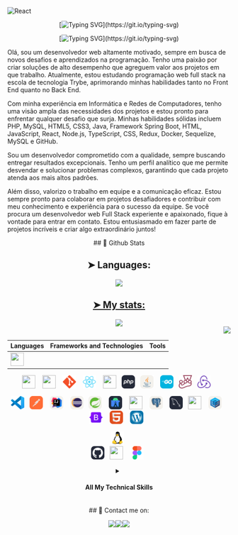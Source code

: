 
 ![React](https://img.shields.io/badge/React-20232A?style=for-the-badge&logo=react&logoColor=61DAFB)

<div align="center">

[![Typing SVG](https://readme-typing-svg.herokuapp.com/?color=FFFFFF&size=35&center=true&vCenter=true&width=1000&lines=Olá,+Sou+Eduardo+Maurício+Dias;+Seja+bem+vindo+ao+meu+Github!!)](https://git.io/typing-svg)
 
 [![Typing SVG](https://readme-typing-svg.herokuapp.com/?color=FFFFFF&size=35&center=true&vCenter=true&width=1000&lines=Desenvolvedor+Web+Full+Stack!)](https://git.io/typing-svg)
   </div>   

Olá, sou um desenvolvedor web altamente motivado, sempre em busca de novos desafios e aprendizados na programação. Tenho uma paixão por criar soluções de alto desempenho que agreguem valor aos projetos em que trabalho. Atualmente, estou estudando programação web full stack na escola de tecnologia Trybe, aprimorando minhas habilidades tanto no Front End quanto no Back End.

Com minha experiência em Informática e Redes de Computadores, tenho uma visão ampla das necessidades dos projetos e estou pronto para enfrentar qualquer desafio que surja. Minhas habilidades sólidas incluem PHP, MySQL, HTML5, CSS3, Java, Framework Spring Boot, HTML, JavaScript, React, Node.js, TypeScript, CSS, Redux, Docker, Sequelize, MySQL e GitHub.

Sou um desenvolvedor comprometido com a qualidade, sempre buscando entregar resultados excepcionais. Tenho um perfil analítico que me permite desvendar e solucionar problemas complexos, garantindo que cada projeto atenda aos mais altos padrões.

Além disso, valorizo o trabalho em equipe e a comunicação eficaz. Estou sempre pronto para colaborar em projetos desafiadores e contribuir com meu conhecimento e experiência para o sucesso da equipe. Se você procura um desenvolvedor web Full Stack experiente e apaixonado, fique à vontade para entrar em contato. Estou entusiasmado em fazer parte de projetos incríveis e criar algo extraordinário juntos!
 
<div align="center">
   ## 🌟 Github Stats

## ➤ Languages:
<a href="https://github.com/edudias1972">
    <img align="center" src="https://github-readme-stats.anuraghazra1.vercel.app/api/top-langs/?username=edudias1972&layout=compact&theme=radical" />


## ➤ My stats:
<a href="https://github.com/edudias1972">
    <img align="center" src="https://github-readme-stats.anuraghazra1.vercel.app/api?username=edudias1972&theme=radical&show_icons=true" />
</a>  
          
<!---
edudias1972/edudias1972 is a ✨ special ✨ repository because its `README.md` (this file) appears on your GitHub profile.
You can click the Preview link to take a look at your changes.
--->
<div>
<div align="center">
  <img align="right" src="[![image](https://user-images.githubusercontent.com/80340034/213583407-cbdb4a46-6290-4f48-9dec-3f4c06d3e285.png) height="200px" />
  </div>
  &nbsp;&nbsp;

<div id='lojc' align="center">

| Languages | Frameworks and Technologies | Tools |
|-----------|-----------------------------|-------|
|  <img src="https://user-images.githubusercontent.com/25181517/117447155-6a868a00-af3d-11eb-9cfe-245df15c9f3f.png" width="30" height="30"/>&nbsp;&nbsp; 
   <img src="https://user-images.githubusercontent.com/25181517/183890598-19a0ac2d-e88a-4005-a8df-1ee36782fde1.png" width="30" height="30"/> &nbsp;&nbsp;
   <img src="https://user-images.githubusercontent.com/25181517/183423507-c056a6f9-1ba8-4312-a350-19bcbc5a8697.png" width="30" height="30"/> &nbsp;&nbsp; 
   <img src="https://github.com/devicons/devicon/blob/master/icons/git/git-original.svg" width="30" height="30"/> &nbsp;&nbsp;
   <img src="https://github.com/devicons/devicon/blob/1119b9f84c0290e0f0b38982099a2bd027a48bf1/icons/react/react-original.svg" width="30" height="30"/> &nbsp;&nbsp;
   <img src="https://cdn.jsdelivr.net/gh/devicons/devicon/icons/nodejs/nodejs-plain.svg" width="30" height="30"/>&nbsp;&nbsp; 
   <img src="https://github.com/tandpfun/skill-icons/blob/main/icons/PHP-Dark.svg" width="30" height="30"/>&nbsp;&nbsp; 
   <img src="https://github.com/tandpfun/skill-icons/blob/main/icons/Java-Light.svg" width="30" height="30"/> &nbsp;&nbsp;
   <img src="https://github.com/tandpfun/skill-icons/blob/main/icons/GoLang.svg" width="30" height="30"/>&nbsp;&nbsp; 
   <img src="https://github.com/devicons/devicon/blob/master/icons/jest/jest-plain.svg" width="30" height="30"/>&nbsp;&nbsp; 
   <img src="https://github.com/devicons/devicon/blob/1119b9f84c0290e0f0b38982099a2bd027a48bf1/icons/redux/redux-original.svg" width="30" height="30"/> &nbsp;&nbsp;


<img src="https://github.com/devicons/devicon/blob/master/icons/vscode/vscode-original.svg" width="30" height="30"/>&nbsp;&nbsp; 
<img src="https://github.com/tandpfun/skill-icons/blob/main/icons/Postman.svg" width="30" height="30"/> &nbsp;&nbsp; 
<img src="https://github.com/tandpfun/skill-icons/blob/main/icons/Idea-Light.svg" width="30" height="30"/> &nbsp;&nbsp;
<img src="https://github.com/tandpfun/skill-icons/blob/main/icons/Eclipse-Light.svg" width="30" height="30"/>&nbsp;&nbsp; 
<img src="https://github.com/tandpfun/skill-icons/blob/main/icons/Spring-Light.svg" width="30" height="30"/> &nbsp;&nbsp;
<img src="https://github.com/tandpfun/skill-icons/blob/main/icons/AndroidStudio-Dark.svg" width="30" height="30"/> &nbsp;&nbsp;
<img src="https://img.icons8.com/color/344/docker.png" width="30" height="30"/> &nbsp;&nbsp;
<img src="https://github.com/tandpfun/skill-icons/blob/main/icons/PostgreSQL-Light.svg" width="30" height="30"/> &nbsp;&nbsp;
<img src="https://github.com/tandpfun/skill-icons/blob/main/icons/MySQL-Dark.svg" width="30" height="30"/>&nbsp;&nbsp; 
<img src="https://www.seekpng.com/png/full/525-5256723_docker-compose-logo.png" width="30" height="30"/> &nbsp;&nbsp;
<img src="https://github.com/tandpfun/skill-icons/blob/main/icons/Sequelize-Light.svg" width="30" height="30"/> &nbsp;&nbsp;  
<img src="https://github.com/devicons/devicon/blob/master/icons/bootstrap/bootstrap-original.svg" width="30" height="30"/> &nbsp;&nbsp; 
<img src="https://github.com/tandpfun/skill-icons/blob/main/icons/HTML.svg" width="30" height="30"/> &nbsp;&nbsp; 
<img src="https://github.com/tandpfun/skill-icons/blob/main/icons/Wordpress.svg" width="30" height="30"/> &nbsp;&nbsp;


  <img src="https://github.com/devicons/devicon/blob/master/icons/linux/linux-original.svg" width="30" height="30"/>&nbsp;&nbsp;  
  <img src="https://github.com/tandpfun/skill-icons/blob/main/icons/Github-Dark.svg" width="30" height="30"/>&nbsp;&nbsp; 
  <img src="https://img.icons8.com/color/344/bash.png" width="30" height="30"/> &nbsp;&nbsp; 
  <img src="https://github.com/devicons/devicon/blob/master/icons/figma/figma-original.svg" width="30" height="30"/>&nbsp;&nbsp; 

</div>
  <details>
    <summary><h4>All My Technical Skills</h4></summary>
<div id='lojc' align="center">

| Languages  | Frameworks | Technologies | Tools | 
|---|---|---|---|
|<div id='lojc' align="center"><span> 🔸Java 🔸Java Spring 🔸Golang  🔸PHP 🔸JavaScript  🔸TypeScript  🔸SQL  🔸MySQl 🔸PostgreSQL 🔸Python </span></div>|<div id='lojc' align="center"><span>React🔸NodeJS🔸Express🔸Jest🔸React Native</span></div>|<div id='lojc' align="center"><span>Git🔸Local Storage🔸HTML🔸CSS🔸Bootstrap🔸React Router🔸React Testing Library🔸Redux🔸Context API🔸Docker🔸Docker Compose🔸MySQL🔸ORM (Sequelize)🔸NoSQL🔸MongoDB🔸ODM (Mongoose)🔸API🔸Mocks/Stub</span></div>|<div id='lojc' align="center"><span>Linux🔸Bash🔸GitHub🔸Visual Studio Code🔸Figma🔸WordPress🔸Shopify🔸MySQL Workbench</span></div>|
  </details>

<br> 
## 📧 Contact me on:
  
<a href = "mailto:edudias1972@gmail.com"><img src="https://img.shields.io/badge/-Gmail-%23333?style=for-the-badge&logo=gmail&logoColor=white" target="_blank"></a>[![](https://img.shields.io/badge/WhatsApp-25D366?style=for-the-badge&logo=whatsapp&logoColor=white)](https://api.whatsapp.com/send?phone=5-(51)99842-0321)<a href="https://www.linkedin.com/in/eduardo-mauricio-dias/" target="_blank"><img src="https://img.shields.io/badge/-LinkedIn-%230077B5?style=for-the-badge&logo=linkedin&logoColor=white" target="_blank"></a> 
  <br>
   
<div>
